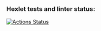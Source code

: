 ### Hexlet tests and linter status:
[![Actions Status](https://github.com/sword3d/php-project-48/actions/workflows/hexlet-check.yml/badge.svg)](https://github.com/sword3d/php-project-48/actions)